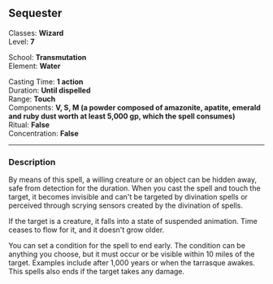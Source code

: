 ## Sequester

Classes: **Wizard**  
Level: **7**  

School: **Transmutation**  
Element: **Water**  

Casting Time: **1 action**  
Duration: **Until dispelled**  
Range: **Touch**  
Components: **V, S, M (a powder composed of amazonite, apatite, emerald and ruby dust worth at least 5,000 gp, which the spell consumes)**  
Ritual: **False**  
Concentration: **False**  

------

### Description

By means of this spell, a willing creature or an object can be hidden away, safe from detection for the duration. When you cast the spell and touch the target, it becomes invisible and can't be targeted by divination spells or perceived through scrying sensors created by the divination of spells.

If the target is a creature, it falls into a state of suspended animation. Time ceases to flow for it, and it doesn't grow older.

You can set a condition for the spell to end early. The condition can be anything you choose, but it must occur or be visible within 10 miles of the target. Examples include after 1,000 years or when the tarrasque awakes. This spells also ends if the target takes any damage.
